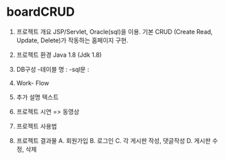 # boardCRUD

1. 프로젝트 개요
  JSP/Servlet, Oracle(sql)을 이용. 기본 CRUD (Create Read, Update, Delete)가 작동하는 홈페이지 구현.
  
2. 프로젝트 환경
  Java 1.8 (Jdk 1.8)
  

3. DB구성
-테이블 명 :
-sql문 :


4. Work- Flow

5. 추가 설명 텍스트

6. 프로젝트 시연 => 동영상


7. 프로젝트 사용법

8. 프로젝트 결과물
  A. 회원가입
  B. 로그인
  C. 각 게시판 작성, 댓글작성
  D. 게시판 수정, 삭제
